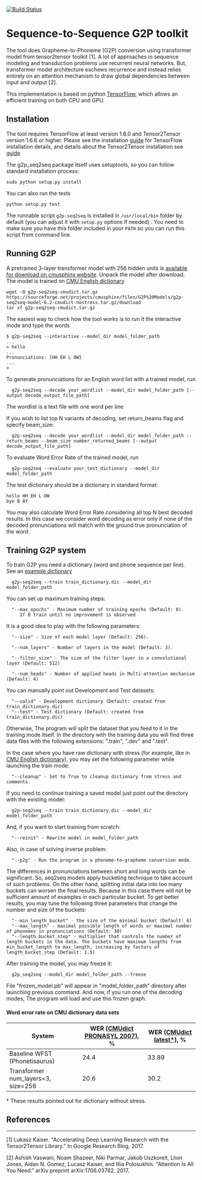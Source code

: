 [![Build Status](https://travis-ci.org/cmusphinx/g2p-seq2seq.svg?branch=master)](https://travis-ci.org/cmusphinx/g2p-seq2seq)

# Sequence-to-Sequence G2P toolkit

The tool does Grapheme-to-Phoneme (G2P) conversion using transformer model
from tensor2tensor toolkit [1]. A lot of approaches in sequence modeling and
transduction problems use recurrent neural networks. But, transformer model
architecture eschews recurrence and instead relies entirely on an attention
mechanism to draw global dependencies between input and output [2].

This implementation is based on python
[TensorFlow](https://www.tensorflow.org/tutorials/seq2seq/),
which allows an efficient training on both CPU and GPU.

## Installation

The tool requires TensorFlow at least version 1.8.0 and Tensor2Tensor version 1.6.6 or higher. Please see the installation
[guide](https://www.tensorflow.org/install/)
for TensorFlow installation details, and details about the Tensor2Tensor installation see [guide](https://github.com/tensorflow/tensor2tensor)


The g2p_seq2seq package itself uses setuptools, so you can follow standard installation process:

```
sudo python setup.py install
```

You can also run the tests

```
python setup.py test
```

The runnable script `g2p-seq2seq` is installed in  `/usr/local/bin` folder by default (you can adjust it with `setup.py` options if needed) . You need to make sure you have this folder included in your `PATH` so you can run this script from command line.

## Running G2P

A pretrained 3-layer transformer model with 256 hidden units is [available for download on cmusphinx website](https://sourceforge.net/projects/cmusphinx/files/G2P%20Models/g2p-seq2seq-model-6.2-cmudict-nostress.tar.gz/download).
Unpack the model after download. The model is trained on [CMU English dictionary](http://github.com/cmusphinx/cmudict)

```
wget -O g2p-seq2seq-cmudict.tar.gz https://sourceforge.net/projects/cmusphinx/files/G2P%20Models/g2p-seq2seq-model-6.2-cmudict-nostress.tar.gz/download
tar xf g2p-seq2seq-cmudict.tar.gz
```

The easiest way to check how the tool works is to run it the interactive mode and type the words

```
$ g2p-seq2seq --interactive --model_dir model_folder_path
...
> hello
...
Pronunciations: [HH EH L OW]
...
>
```

To generate pronunciations for an English word list with a trained model, run

```
  g2p-seq2seq --decode your_wordlist --model_dir model_folder_path [--output decode_output_file_path]
```

The wordlist is a text file with one word per line

If you wish to list top N variants of decoding, set return_beams flag and specify beam_size:

```
  g2p-seq2seq --decode your_wordlist --model_dir model_folder_path --return_beams --beam_size number_returned_beams [--output decode_output_file_path]
```

To evaluate Word Error Rate of the trained model, run

```
  g2p-seq2seq --evaluate your_test_dictionary --model_dir model_folder_path
```

The test dictionary should be a dictionary in standard format:
```
hello HH EH L OW
bye B AY
```

You may also calculate Word Error Rate considering all top N best decoded results. In this case we consider word decoding as error only if none of the decoded pronunciations will match with the ground true pronunciation of the word.

## Training G2P system

To train G2P you need a dictionary (word and phone sequence per line).
See an [example dictionary](http://github.com/cmusphinx/cmudict)

```
  g2p-seq2seq --train train_dictionary.dic --model_dir model_folder_path
```

You can set up maximum training steps:
```
  "--max_epochs" - Maximum number of training epochs (Default: 0).
     If 0 train until no improvement is observed
```

It is a good idea to play with the following parameters:
```
  "--size" - Size of each model layer (Default: 256).

  "--num_layers" - Number of layers in the model (Default: 3).

  "--filter_size" - The size of the filter layer in a convolutional layer (Default: 512)

  "--num_heads" - Number of applied heads in Multi-attention mechanism (Default: 4)
```

You can manually point out Development and Test datasets:
```
  "--valid" - Development dictionary (Default: created from train_dictionary.dic)
  "--test" - Test dictionary (Default: created from train_dictionary.dic)
```

Otherwise, The program will split the dataset that you feed to it in the training mode itself. In the directory with the training data you will find three data files with the following extensions: ".train", ".dev" and ".test".

In the case where you have raw dictionary with stress (for example, like in [CMU English dictionary](http://github.com/cmusphinx/cmudict)), you may set the following parameter while launching the train mode:
```
  "--cleanup" - Set to True to cleanup dictionary from stress and comments.
```

If you need to continue training a saved model just point out the directory with the existing model:
```
  g2p-seq2seq --train train_dictionary.dic --model_dir model_folder_path
```

And, if you want to start training from scratch:
```
  "--reinit" - Rewrite model in model_folder_path
```

Also, in case of solving inverse problem:
```
  "--p2g" - Run the program in a phoneme-to-grapheme conversion mode.
```

The differences in pronunciations between short and long words can be significant. So, seq2seq models apply bucketing technique to take account of such problems. On the other hand, splitting initial data into too many buckets can worsen the final results. Because in this case there will not be sufficient amount of examples in each particular bucket. To get better results, you may tune the following three parameters that change the number and size of the buckets:
```
  "--min_length_bucket" - the size of the minimal bucket (Default: 6)
  "--max_length" - maximal possible length of words or maximal number of phonemes in pronunciations (Default: 30)
  "--length_bucket_step" - multiplier that controls the number of length buckets in the data. The buckets have maximum lengths from min_bucket_length to max_length, increasing by factors of length_bucket_step (Default: 1.5)
```

After training the model, you may freeze it:
```
  g2p_seq2seq --model_dir model_folder_path --freeze
```

File "frozen_model.pb" will appear in "model_folder_path" directory after launching previous command. And now, if you run one of the decoding modes, The program will load and use this frozen graph.


#### Word error rate on CMU dictionary data sets

System | WER ([CMUdict PRONASYL 2007](https://sourceforge.net/projects/cmusphinx/files/G2P%20Models/phonetisaurus-cmudict-split.tar.gz)), % | WER ([CMUdict latest\*](https://github.com/cmusphinx/cmudict)), %
--- | --- | ---
Baseline WFST (Phonetisaurus) | 24.4 | 33.89
Transformer num_layers=3, size=256   | 20.6 | 30.2
\* These results pointed out for dictionary without stress.

## References
---------------------------------------

[1] Lukasz Kaiser. "Accelerating Deep Learning Research with the Tensor2Tensor Library." In Google Research Blog, 2017.

[2] Ashish Vaswani, Noam Shazeer, Niki Parmar, Jakob Uszkoreit, Llion Jones, Aidan N. Gomez, Lucasz Kaiser, and Illia Polosukhin. "Attention Is All You Need."
arXiv preprint
arXiv:1706.03762, 2017.
